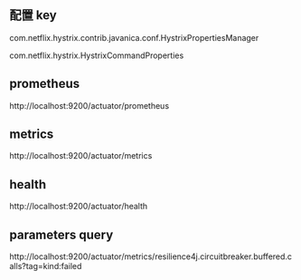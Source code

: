 配置 key
---
com.netflix.hystrix.contrib.javanica.conf.HystrixPropertiesManager

com.netflix.hystrix.HystrixCommandProperties

prometheus
---
http://localhost:9200/actuator/prometheus

metrics
---
http://localhost:9200/actuator/metrics

health
---
http://localhost:9200/actuator/health

parameters query
---
http://localhost:9200/actuator/metrics/resilience4j.circuitbreaker.buffered.calls?tag=kind:failed